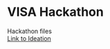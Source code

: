 # VISA Hackathon
Hackathon files  
[Link to Ideation](https://iiitaphyd-my.sharepoint.com/:w:/g/personal/upinder_singh_students_iiit_ac_in/EWi0QFWra1NGiqH590Cu2xYBlMhwrcX4hCYXJAn4e0fPbw?e=fmacCc)
